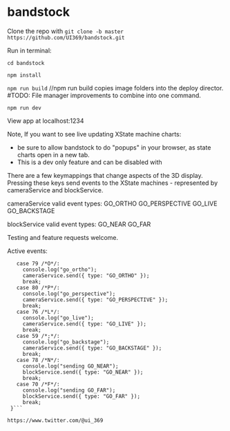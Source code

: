 # bandstock

Clone the repo with ```git clone -b master https://github.com/UI369/bandstock.git```

Run in terminal:

```cd bandstock```

```npm install```

```npm run build```
//npm run build copies image folders into the deploy director. 
#TODO: File manager improvements to combine into one command. 

```npm run dev```

View app at localhost:1234

Note, If you want to see live updating XState machine charts: 
* be sure to allow bandstock to do "popups" in your browser, as state charts open in a new tab. 
* This is a dev only feature and can be disabled with 

There are a few keymappings that change aspects of the 3D display. 
Pressing these keys send events to the XState machines - represented by cameraService and blockService. 

cameraService valid event types:
GO_ORTHO
GO_PERSPECTIVE
GO_LIVE
GO_BACKSTAGE

blockService valid event types:
GO_NEAR
GO_FAR


Testing and feature requests welcome.

Active events:

 ```switch (event.keyCode) {
    case 79 /*O*/:
      console.log("go_ortho");
      cameraService.send({ type: "GO_ORTHO" });
      break;
    case 80 /*P*/:
      console.log("go_perspective");
      cameraService.send({ type: "GO_PERSPECTIVE" });
      break;
    case 76 /*L*/:
      console.log("go_live");
      cameraService.send({ type: "GO_LIVE" });
      break;
    case 59 /*;*/:
      console.log("go_backstage");
      cameraService.send({ type: "GO_BACKSTAGE" });
      break;
    case 78 /*N*/:
      console.log("sending GO_NEAR");
      blockService.send({ type: "GO_NEAR" });
      break;
    case 70 /*F*/:
      console.log("sending GO_FAR");
      blockService.send({ type: "GO_FAR" });
      break;
  }```

https://www.twitter.com/@ui_369 
